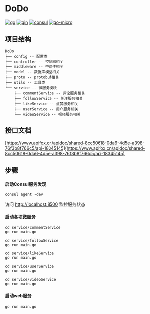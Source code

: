 # DoDo
[![go](https://img.shields.io/badge/go-1.8-blue)](https://github.com/golang/go)
[![gin](https://img.shields.io/badge/gin-v1.8-blue)](https://github.com/gin-gonic/gin/releases)
[![consul](https://img.shields.io/badge/consul-v1.10-blue)](https://github.com/hashicorp/consul)
[![go-micro](https://img.shields.io/badge/go--micro-v4-blue)](https://github.com/go-micro/go-micro)



## 项目结构
```
DoDo 
├── config -- 配置类
├── controller -- 控制器相关
├── middleware -- 中间件相关
├── model -- 数据库模型相关
├── proto -- protobuf相关
├── utils -- 工具类
└── service -- 微服务模块
    ├── commentService -- 评论服务相关
    ├── followService -- 关注服务相关
    ├── likeService -- 点赞服务相关
    ├── userService -- 用户服务相关
    └── videoService -- 视频服务相关
```

## 接口文档
[https://www.apifox.cn/apidoc/shared-8cc50618-0da6-4d5e-a398-76f3b8f766c5/api-18345145](https://www.apifox.cn/apidoc/shared-8cc50618-0da6-4d5e-a398-76f3b8f766c5/api-18345145)

## 步骤

#### 启动Consul服务发现
```
consul agent -dev
```
访问 [http://localhost:8500](http://localhost:8500) 监控服务状态

#### 启动各项微服务
```
cd service/commentService
go run main.go

cd service/followService
go run main.go

cd service/likeService
go run main.go

cd service/userService
go run main.go

cd service/videoService
go run main.go

```
#### 启动web服务
```
go run main.go
```
